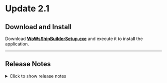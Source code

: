 # Update 2.1

## Download and Install

Download [**WoWsShipBuilderSetup.exe**](https://github.com/WoWs-Builder-Team/WoWs-ShipBuilder/releases/latest/download/WoWsShipBuilderSetup.exe) and execute it to install the application.

---

## Release Notes

<details>
<summary>Click to show release notes</summary>

### Additions
- Penetration values for AP bombs and rockets
- Display Krupp for AP projectiles
- Add checks to prevent corrupted builds to be loaded 

### Changes
- Update penetration formula with the one reverse engineered by TTaro_
- Remove measurements units from grid headers in the ship comparison and add them to the cells
- various other minor improvements and fixes

### Bugfixes
- Fix AA Defense and ASW Expert consumable bonus not applying correctly

### Known Issues
- None

</details>